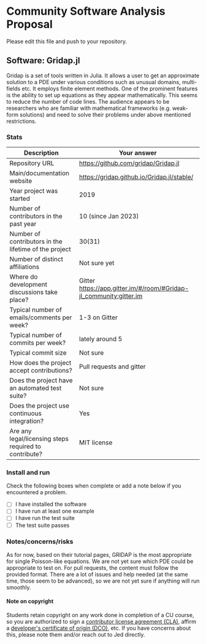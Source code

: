 # Community Software Analysis Proposal
Please edit this file and push to your repository.

## Software: Gridap.jl

Gridap is a set of tools written in Julia. It allows a user to get an approximate solution to a PDE under various conditions such as unusual domains, multi-fields etc. It employs finite element methods. One of the prominent features is the ability to set up equations as they appear mathematically. This seems to reduce the number of code lines. The audience appears to be researchers who are familiar with mathematical frameworks (e.g. weak-form solutions) and need to solve their problems under above mentioned restrictions.

### Stats

| Description | Your answer |
|---------|-----------|
| Repository URL |  https://github.com/gridap/Gridap.jl  |
| Main/documentation website | https://gridap.github.io/Gridap.jl/stable/   |
| Year project was started | 2019  |
| Number of contributors in the past year | 10 (since Jan 2023) |
| Number of contributors in the lifetime of the project |  30(31) |
| Number of distinct affiliations | Not sure yet |
| Where do development discussions take place? |Gitter https://app.gitter.im/#/room/#Gridap-jl_community:gitter.im|
| Typical number of emails/comments per week? | 1-3 on Gitter  |
| Typical number of commits per week? | lately around 5 |
| Typical commit size | Not sure |
| How does the project accept contributions? | Pull requests and gitter   |
| Does the project have an automated test suite? | Not sure |
| Does the project use continuous integration? | Yes |
| Are any legal/licensing steps required to contribute? | MIT license |

### Install and run

Check the following boxes when complete or add a note below if you
encountered a problem.

- [ ] I have installed the software
- [ ] I have run at least one example
- [ ] I have run the test suite
- [ ] The test suite passes

### Notes/concerns/risks

As for now, based on their tutorial pages, GRIDAP is the most appropriate for single Poisson-like equations. We are not yet sure which PDE could be appropriate to test on. For pull requests, the content must follow the provided format. There are a lot of issues and help needed (at the same time, those seem to be advanced), so we are not yet sure if anything will run smoothly.

#### Note on copyright
Students retain copyright on any work done in completion of a CU
course, so you are authorized to sign a [contributor license
agreement (CLA)](https://en.wikipedia.org/wiki/Contributor_License_Agreement),
affirm a [developer's certificate of
origin (DCO)](https://en.wikipedia.org/wiki/Developer_Certificate_of_Origin),
etc.  If you have concerns about this, please note them and/or reach
out to Jed directly.
